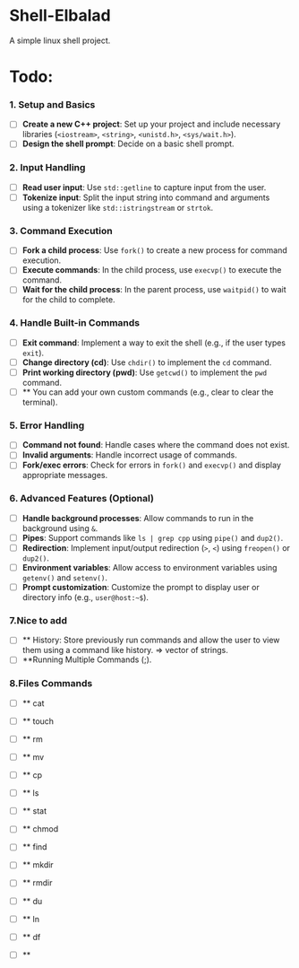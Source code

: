 # Shell-Elbalad
A simple linux shell project.

# Todo:
### **1. Setup and Basics**
- [ ] **Create a new C++ project**: Set up your project and include necessary libraries (`<iostream>`, `<string>`, `<unistd.h>`, `<sys/wait.h>`).
- [ ] **Design the shell prompt**: Decide on a basic shell prompt.

### **2. Input Handling**
- [ ] **Read user input**: Use `std::getline` to capture input from the user.
- [ ] **Tokenize input**: Split the input string into command and arguments using a tokenizer like `std::istringstream` or `strtok`.

### **3. Command Execution**
- [ ] **Fork a child process**: Use `fork()` to create a new process for command execution.
- [ ] **Execute commands**: In the child process, use `execvp()` to execute the command.
- [ ] **Wait for the child process**: In the parent process, use `waitpid()` to wait for the child to complete.

### **4. Handle Built-in Commands**
- [ ] **Exit command**: Implement a way to exit the shell (e.g., if the user types `exit`).
- [ ] **Change directory (cd)**: Use `chdir()` to implement the `cd` command.
- [ ] **Print working directory (pwd)**: Use `getcwd()` to implement the `pwd` command.
- [ ] ** You can add your own custom commands (e.g., clear to clear the terminal).

### **5. Error Handling**
- [ ] **Command not found**: Handle cases where the command does not exist.
- [ ] **Invalid arguments**: Handle incorrect usage of commands.
- [ ] **Fork/exec errors**: Check for errors in `fork()` and `execvp()` and display appropriate messages.

### **6. Advanced Features (Optional)**
- [ ] **Handle background processes**: Allow commands to run in the background using `&`.
- [ ] **Pipes**: Support commands like `ls | grep cpp` using `pipe()` and `dup2()`.
- [ ] **Redirection**: Implement input/output redirection (`>`, `<`) using `freopen()` or `dup2()`.
- [ ] **Environment variables**: Allow access to environment variables using `getenv()` and `setenv()`.
- [ ] **Prompt customization**: Customize the prompt to display user or directory info (e.g., `user@host:~$`).

### **7.Nice to add**
- [ ] ** History: Store previously run commands and allow the user to view them using a command like history. => vector of strings.
- [ ] **Running Multiple Commands (;).

### **8.Files Commands**
- [ ] **  cat 
- [ ] ** touch
- [ ] ** rm
- [ ] ** mv
- [ ] ** cp
- [ ] ** ls
- [ ] ** stat
- [ ] ** chmod
- [ ] ** find
- [ ] ** mkdir
- [ ] ** rmdir
- [ ] ** du
- [ ] ** ln
- [ ] ** df
- [ ] ** 


